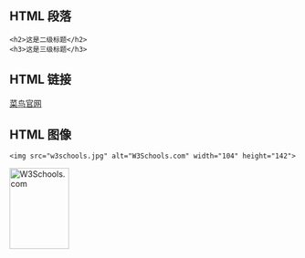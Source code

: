 ## HTML 段落
```<h1>这是一级标题</h1>
<h2>这是二级标题</h2>
<h3>这是三级标题</h3>
```

## HTML 链接
<a href="https://www.w3schools.com">菜鸟官网</a>

## HTML 图像

```<img src="w3schools.jpg" alt="W3Schools.com" width="104" height="142">```

<img src="w3schools.jpg" alt="W3Schools.com" width="104" height="142">

